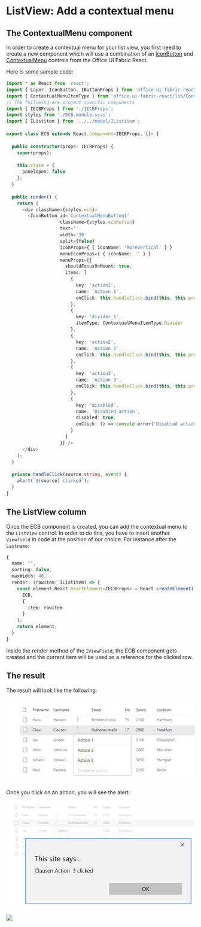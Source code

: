 # ListView: Add a contextual menu

## The ContextualMenu component

In order to create a contextual menu for your list view, you first need to create a new component which will use a combination of an [IconButton](https://developer.microsoft.com/en-us/fabric#/components/button#Variants) and [ContextualMenu](https://developer.microsoft.com/en-us/fabric#/components/contextualmenu) controls from the Office UI Fabric React.

Here is some sample code:

```TypeScript
import * as React from 'react';
import { Layer, IconButton, IButtonProps } from 'office-ui-fabric-react';
import { ContextualMenuItemType } from 'office-ui-fabric-react/lib/ContextualMenu';
// The following are project specific components
import { IECBProps } from './IECBProps';
import styles from './ECB.module.scss';
import { IListitem } from '../../model/IListitem';

export class ECB extends React.Component<IECBProps, {}> {

  public constructor(props: IECBProps) {        
    super(props);

    this.state = {
      panelOpen: false
    };
  }

  public render() {      
    return (
      <div className={styles.ecb}>
        <IconButton id='ContextualMenuButton1'
                    className={styles.ecbbutton}
                    text=''
                    width='30'
                    split={false}
                    iconProps={ { iconName: 'MoreVertical' } }
                    menuIconProps={ { iconName: '' } }
                    menuProps={{
                      shouldFocusOnMount: true,
                      items: [
                        {
                          key: 'action1',
                          name: 'Action 1',
                          onClick: this.handleClick.bind(this, this.props.item.Firstname + ' Action 1')
                        },
                        {
                          key: 'divider_1',
                          itemType: ContextualMenuItemType.Divider
                        },
                        {
                          key: 'action2',
                          name: 'Action 2',
                          onClick: this.handleClick.bind(this, this.props.item.Firstname + ' Action 2')
                        },
                        {
                          key: 'action3',
                          name: 'Action 3',
                          onClick: this.handleClick.bind(this, this.props.item.Lastname + ' Action  3')
                        },
                        {
                          key: 'disabled',
                          name: 'Disabled action',
                          disabled: true,
                          onClick: () => console.error('Disabled action should not be clickable.')
                        }
                      ]
                    }} />
      </div>
    );
  }

  private handleClick(source:string, event) {
    alert(`${source} clicked`);
  }
}
```

## The ListView column

Once the ECB component is created, you can add the contextual menu to the `ListView` control. In order to do this, you have to insert another `Viewfield` in code at the position of our choice. For instance after the `Lastname`:

```TypeScript
{
  name: "",
  sorting: false,
  maxWidth: 40,
  render: (rowitem: IListitem) => {
    const element:React.ReactElement<IECBProps> = React.createElement(
      ECB, 
      {
        item: rowitem
      }
    );
    return element;
  }      
}
```

Inside the render method of the `IViewField`, the ECB component gets created and the current item will be used as a reference for the clicked row.

## The result

The result will look like the following:

![ContextualMenu_shown](../assets/ListView.ContextualMenu.png)

Once you click on an action, you will see the alert:

![ContextualMenu_clicked](../assets/ListView.ContextualMenu_clicked.png)

![](https://telemetry.sharepointpnp.com/sp-dev-fx-controls-react/wiki/controls/ListViewContextualMenu)

